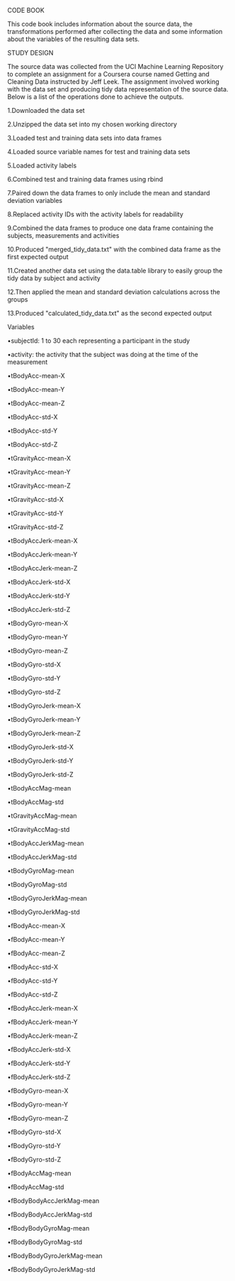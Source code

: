 CODE BOOK

This code book includes information about the source data, the transformations performed after collecting the data and some information about the variables of the resulting data sets.

STUDY DESIGN

The source data was collected from the UCI Machine Learning Repository to complete an assignment for a Coursera course named Getting and Cleaning Data instructed by Jeff Leek. The assignment involved working with the data set and producing tidy data representation of the source data. Below is a list of the operations done to achieve the outputs.

1.Downloaded the data set

2.Unzipped the data set into my chosen working directory

3.Loaded test and training data sets into data frames

4.Loaded source variable names for test and training data sets

5.Loaded activity labels

6.Combined test and training data frames using rbind

7.Paired down the data frames to only include the mean and standard deviation variables

8.Replaced activity IDs with the activity labels for readability

9.Combined the data frames to produce one data frame containing the subjects, measurements and activities

10.Produced "merged_tidy_data.txt" with the combined data frame as the first expected output

11.Created another data set using the data.table library to easily group the tidy data by subject and activity

12.Then applied the mean and standard deviation calculations across the groups

13.Produced "calculated_tidy_data.txt" as the second expected output

Variables

•subjectId: 1 to 30 each representing a participant in the study

•activity: the activity that the subject was doing at the time of the measurement

•tBodyAcc-mean-X

•tBodyAcc-mean-Y

•tBodyAcc-mean-Z

•tBodyAcc-std-X

•tBodyAcc-std-Y

•tBodyAcc-std-Z

•tGravityAcc-mean-X

•tGravityAcc-mean-Y

•tGravityAcc-mean-Z

•tGravityAcc-std-X

•tGravityAcc-std-Y

•tGravityAcc-std-Z

•tBodyAccJerk-mean-X

•tBodyAccJerk-mean-Y

•tBodyAccJerk-mean-Z

•tBodyAccJerk-std-X

•tBodyAccJerk-std-Y

•tBodyAccJerk-std-Z

•tBodyGyro-mean-X

•tBodyGyro-mean-Y

•tBodyGyro-mean-Z

•tBodyGyro-std-X

•tBodyGyro-std-Y

•tBodyGyro-std-Z

•tBodyGyroJerk-mean-X

•tBodyGyroJerk-mean-Y

•tBodyGyroJerk-mean-Z

•tBodyGyroJerk-std-X

•tBodyGyroJerk-std-Y

•tBodyGyroJerk-std-Z

•tBodyAccMag-mean

•tBodyAccMag-std

•tGravityAccMag-mean

•tGravityAccMag-std

•tBodyAccJerkMag-mean

•tBodyAccJerkMag-std

•tBodyGyroMag-mean

•tBodyGyroMag-std

•tBodyGyroJerkMag-mean

•tBodyGyroJerkMag-std

•fBodyAcc-mean-X

•fBodyAcc-mean-Y

•fBodyAcc-mean-Z

•fBodyAcc-std-X

•fBodyAcc-std-Y

•fBodyAcc-std-Z

•fBodyAccJerk-mean-X

•fBodyAccJerk-mean-Y

•fBodyAccJerk-mean-Z

•fBodyAccJerk-std-X

•fBodyAccJerk-std-Y

•fBodyAccJerk-std-Z

•fBodyGyro-mean-X

•fBodyGyro-mean-Y

•fBodyGyro-mean-Z

•fBodyGyro-std-X

•fBodyGyro-std-Y

•fBodyGyro-std-Z

•fBodyAccMag-mean

•fBodyAccMag-std

•fBodyBodyAccJerkMag-mean

•fBodyBodyAccJerkMag-std

•fBodyBodyGyroMag-mean

•fBodyBodyGyroMag-std

•fBodyBodyGyroJerkMag-mean

•fBodyBodyGyroJerkMag-std


